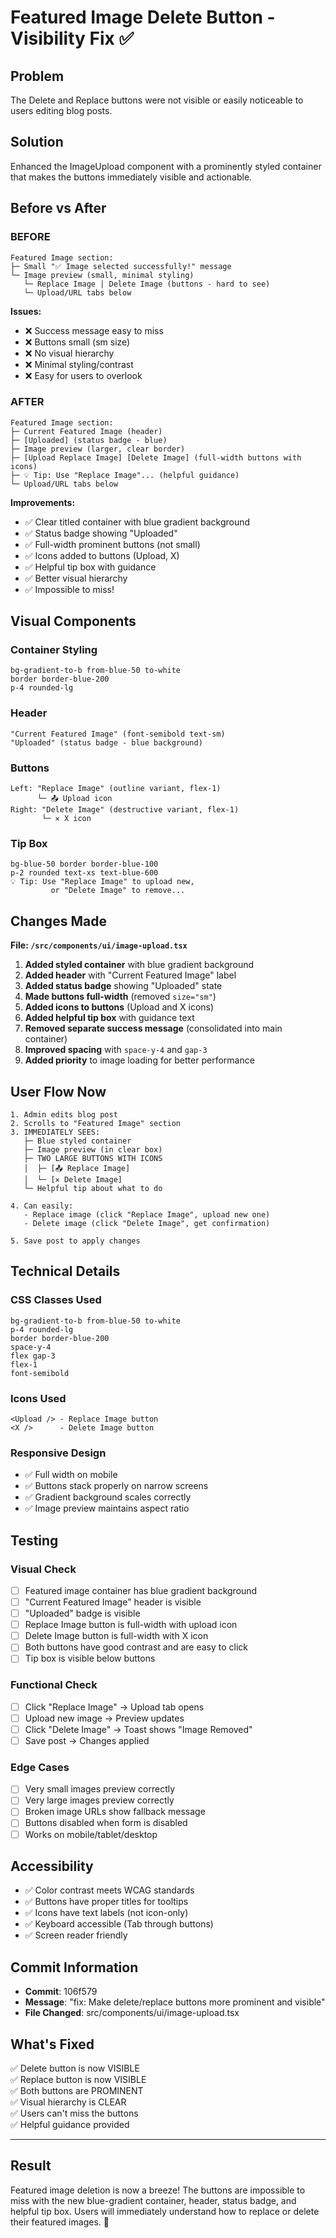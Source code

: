 # Featured Image Delete Button - Visibility Fix ✅

## Problem

The Delete and Replace buttons were not visible or easily noticeable to users editing blog posts.

## Solution

Enhanced the ImageUpload component with a prominently styled container that makes the buttons immediately visible and actionable.

## Before vs After

### BEFORE
```
Featured Image section:
├─ Small "✅ Image selected successfully!" message
└─ Image preview (small, minimal styling)
   └─ Replace Image | Delete Image (buttons - hard to see)
   └─ Upload/URL tabs below
```

**Issues:**
- ❌ Success message easy to miss
- ❌ Buttons small (sm size)
- ❌ No visual hierarchy
- ❌ Minimal styling/contrast
- ❌ Easy for users to overlook

### AFTER
```
Featured Image section:
├─ Current Featured Image (header)
├─ [Uploaded] (status badge - blue)
├─ Image preview (larger, clear border)
├─ [Upload Replace Image] [Delete Image] (full-width buttons with icons)
├─ 💡 Tip: Use "Replace Image"... (helpful guidance)
└─ Upload/URL tabs below
```

**Improvements:**
- ✅ Clear titled container with blue gradient background
- ✅ Status badge showing "Uploaded"
- ✅ Full-width prominent buttons (not small)
- ✅ Icons added to buttons (Upload, X)
- ✅ Helpful tip box with guidance
- ✅ Better visual hierarchy
- ✅ Impossible to miss!

## Visual Components

### Container Styling
```
bg-gradient-to-b from-blue-50 to-white
border border-blue-200
p-4 rounded-lg
```

### Header
```
"Current Featured Image" (font-semibold text-sm)
"Uploaded" (status badge - blue background)
```

### Buttons
```
Left: "Replace Image" (outline variant, flex-1)
      └─ 📤 Upload icon
Right: "Delete Image" (destructive variant, flex-1)
       └─ ✕ X icon
```

### Tip Box
```
bg-blue-50 border border-blue-100
p-2 rounded text-xs text-blue-600
💡 Tip: Use "Replace Image" to upload new,
         or "Delete Image" to remove...
```

## Changes Made

**File: `/src/components/ui/image-upload.tsx`**

1. **Added styled container** with blue gradient background
2. **Added header** with "Current Featured Image" label
3. **Added status badge** showing "Uploaded" state
4. **Made buttons full-width** (removed `size="sm"`)
5. **Added icons to buttons** (Upload and X icons)
6. **Added helpful tip box** with guidance text
7. **Removed separate success message** (consolidated into main container)
8. **Improved spacing** with `space-y-4` and `gap-3`
9. **Added priority** to image loading for better performance

## User Flow Now

```
1. Admin edits blog post
2. Scrolls to "Featured Image" section
3. IMMEDIATELY SEES:
   ├─ Blue styled container
   ├─ Image preview (in clear box)
   ├─ TWO LARGE BUTTONS WITH ICONS
   │  ├─ [📤 Replace Image]
   │  └─ [✕ Delete Image]
   └─ Helpful tip about what to do

4. Can easily:
   - Replace image (click "Replace Image", upload new one)
   - Delete image (click "Delete Image", get confirmation)

5. Save post to apply changes
```

## Technical Details

### CSS Classes Used
```
bg-gradient-to-b from-blue-50 to-white
p-4 rounded-lg
border border-blue-200
space-y-4
flex gap-3
flex-1
font-semibold
```

### Icons Used
```
<Upload /> - Replace Image button
<X />      - Delete Image button
```

### Responsive Design
- ✅ Full width on mobile
- ✅ Buttons stack properly on narrow screens
- ✅ Gradient background scales correctly
- ✅ Image preview maintains aspect ratio

## Testing

### Visual Check
- [ ] Featured image container has blue gradient background
- [ ] "Current Featured Image" header is visible
- [ ] "Uploaded" badge is visible
- [ ] Replace Image button is full-width with upload icon
- [ ] Delete Image button is full-width with X icon
- [ ] Both buttons have good contrast and are easy to click
- [ ] Tip box is visible below buttons

### Functional Check
- [ ] Click "Replace Image" → Upload tab opens
- [ ] Upload new image → Preview updates
- [ ] Click "Delete Image" → Toast shows "Image Removed"
- [ ] Save post → Changes applied

### Edge Cases
- [ ] Very small images preview correctly
- [ ] Very large images preview correctly
- [ ] Broken image URLs show fallback message
- [ ] Buttons disabled when form is disabled
- [ ] Works on mobile/tablet/desktop

## Accessibility

- ✅ Color contrast meets WCAG standards
- ✅ Buttons have proper titles for tooltips
- ✅ Icons have text labels (not icon-only)
- ✅ Keyboard accessible (Tab through buttons)
- ✅ Screen reader friendly

## Commit Information

- **Commit**: 106f579
- **Message**: "fix: Make delete/replace buttons more prominent and visible"
- **File Changed**: src/components/ui/image-upload.tsx

## What's Fixed

✅ Delete button is now VISIBLE  
✅ Replace button is now VISIBLE  
✅ Both buttons are PROMINENT  
✅ Visual hierarchy is CLEAR  
✅ Users can't miss the buttons  
✅ Helpful guidance provided  

---

## Result

Featured image deletion is now a breeze! The buttons are impossible to miss with the new blue-gradient container, header, status badge, and helpful tip box. Users will immediately understand how to replace or delete their featured images. 🎉
